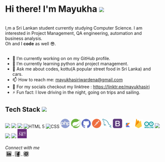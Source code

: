 <h1>Hi there! I'm Mayukha <img src = "https://raw.githubusercontent.com/MartinHeinz/MartinHeinz/master/wave.gif" width= "40px"/></h1><br>
<body> I,m a Sri Lankan student currently studying Computer Science. I am interested in Project Management, QA engineering, automation and business analysis.<br>
  Oh and I <b>code</b> as well 😎.<br><br>

- 🔭 I’m currently working on on my GitHub profile.
- 🌱 I’m currently learning python and project management.
- 💬 Ask me about codes, kottu(A popular street food in Sri Lanka) and cars.
- 📫 How to reach me: mayukhasiriwardena@gmail.com
- 🔗 For my socials checkout my linktree : https://linktr.ee/mayukhasiri
- ⚡ Fun fact: I love driving in the night, going on trips and sailing.
  
<h2> Tech Stack <img src = "https://media2.giphy.com/media/QssGEmpkyEOhBCb7e1/giphy.gif?cid=ecf05e47a0n3gi1bfqntqmob8g9aid1oyj2wr3ds3mg700bl&rid=giphy.gif" width = 32px> </h2>
  <p>
    <!--Java-->
    <img src="https://img.icons8.com/color/48/null/java-coffee-cup-logo--v1.png" width = 30px>
    <!--js-->
    <img src="https://img.icons8.com/color/48/null/javascript--v1.png" width = 30px>
    <!--Python-->
    <img src="https://img.icons8.com/color/48/null/python--v1.png" width = 30px>
    <!--HTML-->
    <img src="https://img.icons8.com/color/48/null/html-5--v1.png" width = 30px title = "HTML 5">
    <!--CSS-->
    <img src="https://img.icons8.com/color/48/null/css3.png" width = 30px title = "CSS">
    <!--PHP-->
    <img src="icons/php.png" width = 30px title = "PHP">
    <!--Springboot-->
    <img src="icons/springboot.png" width = 30px title = "Spring Boot">
    <!--GitHub-->
    <img src="icons/github.png" width = 30px title = "GitHub">
    <!--Postman-->
    <img src="icons/postman-icon.png" width = 30px title = "Postman">
    <!--mysql-->
    <img src="icons/mysql.png" width = 30px title = "mysql">
    <!--Bootstrap-->
    <img src="icons/bootstrap.png" width = 30px title = "Bootstrap">
    <!--Kotlin-->
    <img src="icons/Kotlin.png" width = 30px title = "Kotlin">
    <!--Firebase-->
    <img src="icons/firebase.png" width = 30px title = "firebase">
    <!--Arduino-->
    <!--.net-->
    <img src="icons/arduino.png" width = 30px title = "arduino">
    <!--C-->
    <img src="https://img.icons8.com/color/48/null/c-programming.png" width = 30px>
    <!--C++-->
    <img src="https://img.icons8.com/color/48/null/c-plus-plus-logo.png" width = 30px>
    <!--C#-->
    <img src="https://img.icons8.com/color/48/null/c-sharp-logo.png" width = 30px>
    <!--.net-->
    <img src="icons/Microsoft-.Net-Framework-Logo.png" width = 30px title = ".net">
  </p>
  
  <h6>Connect with me <br>
  <a href="https://www.linkedin.com/in/mayukha-siriwardena-069128142" target="blank">
    <img align="center" src = "https://github.com/yunethw/yunethw/blob/b9c4358dcccca65163e3ebf73c4d9da93212e3f3/icons/icons8-linkedin-48.png" height = 24px>
  </a>
  <a href="https://www.facebook.com/mayukha.siriwardena/" target="blank">
    <img align="center" src = "https://github.com/yunethw/yunethw/blob/b9c4358dcccca65163e3ebf73c4d9da93212e3f3/icons/icons8-facebook-48%20(1).png" height = 24px>
  </a>
  <a href="https://www.instagram.com/mayukhasiriwardena/" target="blank">
    <img align="center" src = "https://github.com/yunethw/yunethw/blob/b9c4358dcccca65163e3ebf73c4d9da93212e3f3/icons/icons8-instagram-48%20(1).png" height = 24px>
  </a>
</h6>
